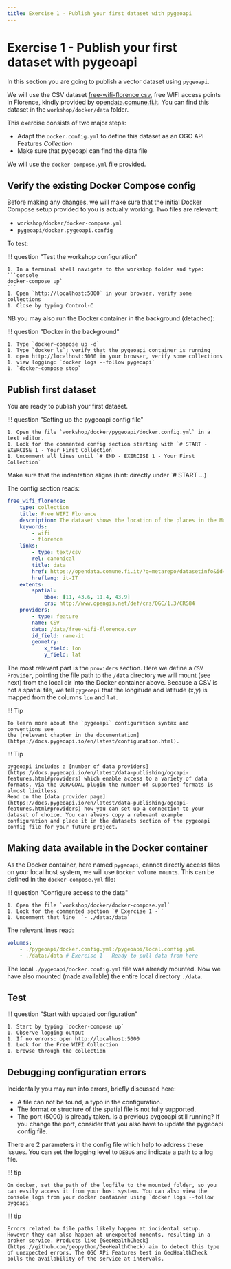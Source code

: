 ```yaml
---
title: Exercise 1 - Publish your first dataset with pygeoapi
---
```


# Exercise 1 - Publish your first dataset with pygeoapi

In this section you are going to publish a vector dataset using `pygeoapi`.

We will use the CSV dataset [free-wifi-florence.csv](https://github.com/geopython/diving-into-pygeoapi/blob/main/workshop/docker/data/free-wifi-florence.csv), free WIFI
access points in Florence, kindly provided by [opendata.comune.fi.it](https://opendata.comune.fi.it).
You can find this dataset in the `workshop/docker/data` folder.

This exercise consists of two major steps:

* Adapt the `docker.config.yml` to define this dataset as an OGC API Features *Collection*
* Make sure that pygeoapi can find the data file

We will use the `docker-compose.yml` file provided.

## Verify the existing Docker Compose config

Before making any changes, we will make sure that the initial Docker Compose
setup provided to you is actually working. Two files are relevant:

* `workshop/docker/docker-compose.yml`
* `pygeoapi/docker.pygeoapi.config`

To test:

!!! question "Test the workshop configuration"

    1. In a terminal shell navigate to the workshop folder and type:
    ```console 
    docker-compose up`
    ```
    1. Open `http://localhost:5000` in your browser, verify some collections
    1. Close by typing Control-C

NB you may also run the Docker container in the background (detached):

!!! question "Docker in the background"

    1. Type `docker-compose up -d`
    1. Type `docker ls`; verify that the pygeoapi container is running
    1. open http://localhost:5000 in your browser, verify some collections
    1. view logging: `docker logs --follow pygeoapi`
    1. `docker-compose stop`

## Publish first dataset

You are ready to publish your first dataset.

!!! question "Setting up the pygeoapi config file"

    1. Open the file `workshop/docker/pygeoapi/docker.config.yml` in a text editor.
    1. Look for the commented config section starting with `# START - EXERCISE 1 - Your First Collection`
    1. Uncomment all lines until `# END - EXERCISE 1 - Your First Collection`

Make sure that the indentation aligns (hint: directly under `# START ...)

The config section reads:

``` {.yml linenums="185"}
free_wifi_florence:
    type: collection
    title: Free WIFI Florence
    description: The dataset shows the location of the places in the Municipality of Florence where a free wireless internet connection service (Wifi) is available.
    keywords:
        - wifi
        - florence
    links:
        - type: text/csv
        rel: canonical
        title: data
        href: https://opendata.comune.fi.it/?q=metarepo/datasetinfo&id=fb5b7bac-bcb0-4326-9388-7e3f3d671d71
        hreflang: it-IT
    extents:
        spatial:
            bbox: [11, 43.6, 11.4, 43.9]
            crs: http://www.opengis.net/def/crs/OGC/1.3/CRS84
    providers:
        - type: feature
        name: CSV
        data: /data/free-wifi-florence.csv
        id_field: name-it
        geometry:
            x_field: lon
            y_field: lat
```

The most relevant part is the `providers` section. Here we define a `CSV Provider`,
pointing the file path to the `/data` directory we will mount (see next) from the local
dir into the Docker container above. Because a CSV is not a spatial file, we tell `pygeoapi`
that the longitude and latitude (x,y) is mapped from the columns `lon` and `lat`.

!!! Tip

    To learn more about the `pygeoapi` configuration syntax and conventions see
    the [relevant chapter in the documentation](https://docs.pygeoapi.io/en/latest/configuration.html).

!!! Tip

    pygeoapi includes a [number of data providers](https://docs.pygeoapi.io/en/latest/data-publishing/ogcapi-features.html#providers) which enable access to a variety of data formats. Via the OGR/GDAL plugin the number of supported formats is almost limitless.
    Read on the [data provider page](https://docs.pygeoapi.io/en/latest/data-publishing/ogcapi-features.html#providers) how you can set up a connection to your dataset of choice. You can always copy a relevant example configuration and place it in the datasets section of the pygeoapi config file for your future project.

## Making data available in the Docker container

As the Docker container, here named `pygeoapi`, cannot directly access files on your
local host system, we will use `Docker volume mounts`. This can be defined 
in the `docker-compose.yml` file:

!!! question "Configure access to the data"

    1. Open the file `workshop/docker/docker-compose.yml`
    1. Look for the commented section `# Exercise 1 - `
    1. Uncomment that line  `- ./data:/data`

The relevant lines read:

``` {.yml linenums="43"}
volumes:
    - ./pygeoapi/docker.config.yml:/pygeoapi/local.config.yml
    - ./data:/data # Exercise 1 - Ready to pull data from here
```

The local `./pygeoapi/docker.config.yml` file was already mounted. Now
we have also mounted (made available) the entire local directory `./data`.

## Test

!!! question "Start with updated configuration"

    1. Start by typing `docker-compose up` 
    1. Observe logging output
    1. If no errors: open http://localhost:5000
    1. Look for the Free WIFI Collection
    1. Browse through the collection

## Debugging configuration errors

Incidentally you may run into errors, briefly discussed here:

* A file can not be found, a typo in the configuration. 
* The format or structure of the spatial file is not fully supported. 
* The port (5000) is already taken. Is a previous pygeoapi still running? If you change the port, consider that you also have to update the pygeoapi config file.

There are 2 parameters in the config file which help to address these issues. 
You can set the logging level to `DEBUG` and indicate a path to a log file. 

!!! tip

    On docker, set the path of the logfile to the mounted folder, so you can easily access it from your host system. You can also view the console logs from your docker container using `docker logs --follow pygoapi`

!!! tip

    Errors related to file paths likely happen at incidental setup. However they can also happen at unexpected moments, resulting in a broken service. Products like [GeoHealthCheck](https://github.com/geopython/GeoHealthCheck) aim to detect this type of unexpected errors. The OGC APi Features test in GeoHealthCheck polls the availability of the service at intervals.  